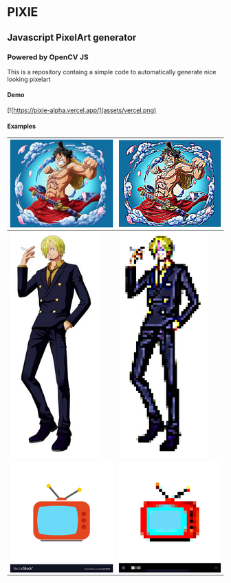 # PIXIE
## Javascript PixelArt generator
### Powered by OpenCV JS

This is a repository containg a simple code to automatically generate nice looking pixelart

#### Demo
[![https://pixie-alpha.vercel.app/](assets/vercel.png)
#### Examples

|![alt text](assets/img.png "Title")|![alt text](assets/pixellated/luffy-5px.png "Title")|
|---|---|
|![alt text](assets/sanji.webp "Title")|![alt text](assets/pixellated/sanji-5px.png "Title")|
|![alt text](assets/tv_icon.jpg "Title")|![alt text](assets/pixellated/tv_icon-30px.png "Title")|



